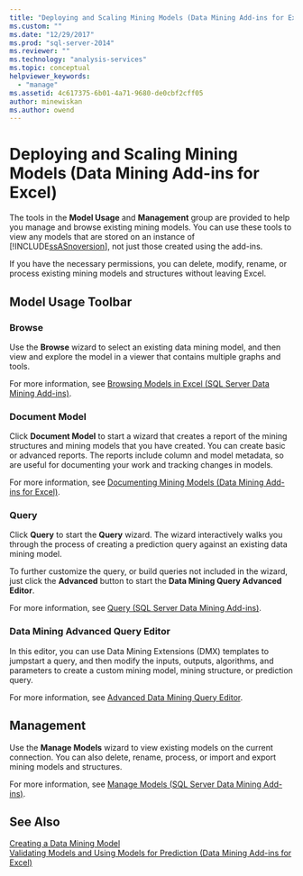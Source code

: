 ```yaml
---
title: "Deploying and Scaling Mining Models (Data Mining Add-ins for Excel) | Microsoft Docs"
ms.custom: ""
ms.date: "12/29/2017"
ms.prod: "sql-server-2014"
ms.reviewer: ""
ms.technology: "analysis-services"
ms.topic: conceptual
helpviewer_keywords: 
  - "manage"
ms.assetid: 4c617375-6b01-4a71-9680-de0cbf2cff05
author: minewiskan
ms.author: owend
---
```

# Deploying and Scaling Mining Models (Data Mining Add-ins for Excel)
  The tools in the **Model Usage** and **Management** group are provided to help you manage and browse existing mining models. You can use these tools to view any models that are stored on an instance of [!INCLUDE[ssASnoversion](../includes/ssasnoversion-md.md)], not just those created using the add-ins.  
  
 If you have the necessary permissions, you can delete, modify, rename, or process existing mining models and structures without leaving Excel.  
  
## Model Usage Toolbar  
  
### Browse  
 Use the **Browse** wizard to select an existing data mining model, and then view and explore the model in a viewer that contains multiple graphs and tools.  
  
 For more information, see [Browsing Models in Excel &#40;SQL Server Data Mining Add-ins&#41;](browsing-models-in-excel-sql-server-data-mining-add-ins.md).  
  
### Document Model  
 Click **Document Model** to start a wizard that creates a report of the mining structures and mining models that you have created. You can create basic or advanced reports. The reports include column and model metadata, so are useful for documenting your work and tracking changes in models.  
  
 For more information, see [Documenting Mining Models &#40;Data Mining Add-ins for Excel&#41;](documenting-mining-models-data-mining-add-ins-for-excel.md).  
  
### Query  
 Click **Query** to start the **Query** wizard. The wizard interactively walks you through the process of creating a prediction query against an existing data mining model.  
  
 To further customize the query, or build queries not included in the wizard, just click the **Advanced** button to start the **Data Mining Query Advanced Editor**.  
  
 For more information, see [Query &#40;SQL Server Data Mining Add-ins&#41;](query-sql-server-data-mining-add-ins.md).  
  
### Data Mining Advanced Query Editor  
 In this editor, you can use Data Mining Extensions (DMX) templates to jumpstart a query, and then modify the inputs, outputs, algorithms, and parameters to create a custom mining model, mining structure, or prediction query.  
  
 For more information, see [Advanced Data Mining Query Editor](advanced-data-mining-query-editor.md).  
  
## Management  
 Use the **Manage Models** wizard to view existing models on the current connection. You can also delete, rename, process, or import and export mining models and structures.  
  
 For more information, see [Manage Models &#40;SQL Server Data Mining Add-ins&#41;](manage-models-sql-server-data-mining-add-ins.md).  
  
## See Also  
 [Creating a Data Mining Model](creating-a-data-mining-model.md)   
 [Validating Models and Using Models for Prediction &#40;Data Mining Add-ins for Excel&#41;](validating-models-and-using-models-for-prediction-data-mining-add-ins-for-excel.md)  
  
  
